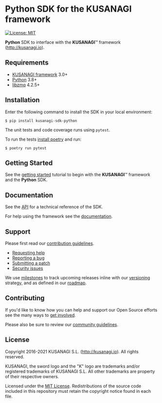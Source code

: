 Python SDK for the KUSANAGI framework
=====================================

[![License: MIT](https://img.shields.io/badge/License-MIT-blue.svg)](https://opensource.org/licenses/MIT)

**Python** SDK to interface with the **KUSANAGI**™ framework (http://kusanagi.io).

Requirements
------------

* [KUSANAGI framework](http://kusanagi.io) 3.0+
* [Python](https://www.python.org/downloads/) 3.8+
* [libzmq](http://zeromq.org/intro:get-the-software) 4.2.5+

Installation
------------

Enter the following command to install the SDK in your local environment:

```
$ pip install kusanagi-sdk-python
```

The unit tests and code coverage runs using `pytest`.

To run the tests [install poetry](https://python-poetry.org/docs/#installation) and run:

```
$ poetry run pytest
```

Getting Started
---------------

See the [getting started](http://kusanagi.io/docs/getting-started) tutorial to begin with the **KUSANAGI**™ framework and the **Python** SDK.

Documentation
-------------

See the [API](http://kusanagi.io/docs/sdk) for a technical reference of the SDK.

For help using the framework see the [documentation](http://kusanagi.io/docs).

Support
-------

Please first read our [contribution guidelines](http://kusanagi.io/open-source/contributing).

* [Requesting help](http://kusanagi.io/open-source/help)
* [Reporting a bug](http://kusanagi.io/open-source/bug)
* [Submitting a patch](http://kusanagi.io/open-source/patch)
* [Security issues](http://kusanagi.io/open-source/security)

We use [milestones](https://github.com/kusanagi/kusanagi-sdk-python/milestones) to track upcoming releases inline with our [versioning](http://kusanagi.io/open-source/roadmap#versioning) strategy, and as defined in our [roadmap](http://kusanagi.io/open-source/roadmap).

Contributing
------------

If you'd like to know how you can help and support our Open Source efforts see the many ways to [get involved](http://kusanagi.io/open-source).

Please also be sure to review our [community guidelines](http://kusanagi.io/open-source/conduct).

License
-------

Copyright 2016-2021 KUSANAGI S.L. (http://kusanagi.io). All rights reserved.

KUSANAGI, the sword logo and the "K" logo are trademarks and/or registered trademarks of KUSANAGI S.L. All other trademarks are property of their respective owners.

Licensed under the [MIT License](https://opensource.org/licenses/MIT). Redistributions of the source code included in this repository must retain the copyright notice found in each file.
